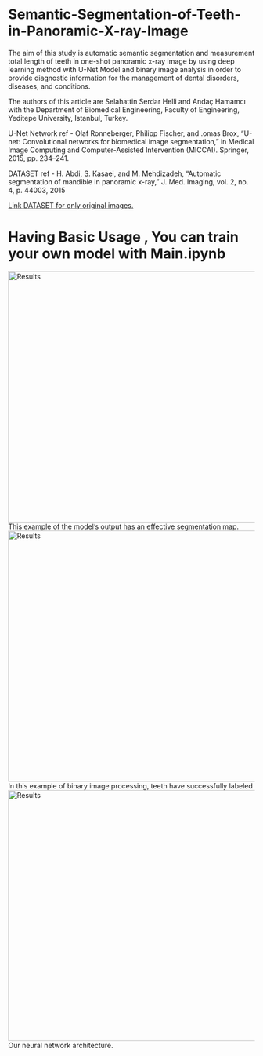# Semantic-Segmentation-of-Teeth-in-Panoramic-X-ray-Image
The aim of this study is automatic semantic segmentation and measurement total length of teeth in one-shot panoramic x-ray image by using deep learning method with U-Net Model and binary image analysis in order to provide diagnostic information for the management of dental disorders, diseases, and conditions.

The authors of this article are Selahattin Serdar Helli and Andaç Hamamcı  with the Department of Biomedical Engineering, Faculty of Engineering, Yeditepe University, Istanbul, Turkey.

U-Net Network ref - 	Olaf Ronneberger, Philipp Fischer, and .omas Brox, “U-net: Convolutional networks for biomedical image segmentation,” in Medical Image Computing and Computer-Assisted Intervention (MICCAI). Springer, 2015, pp. 234–241.

DATASET ref - 	H. Abdi, S. Kasaei, and M. Mehdizadeh, “Automatic segmentation of mandible in panoramic x-ray,” J. Med. Imaging, vol. 2, no. 4, p. 44003, 2015

[Link DATASET for only original images.](https://data.mendeley.com/datasets/hxt48yk462/1)

# Having Basic Usage , You can train your own model with Main.ipynb



<img src="https://github.com/SerdarHelli/Semantic-Segmentation-of-Teeth-in-Panoramic-X-ray-Image/blob/master/Viewing_Estimations/Figures/example.png" alt="Results" width="1024" height="512">
This example of the model’s output has an effective segmentation map.
<img src="https://github.com/SerdarHelli/Semantic-Segmentation-of-Teeth-in-Panoramic-X-ray-Image/blob/master/Viewing_Estimations/Figures/exampleofcca.png" alt="Results" width="1024" height="512">
In this example of binary image processing, teeth have successfully labeled
<img src="https://github.com/SerdarHelli/Semantic-Segmentation-of-Teeth-in-Panoramic-X-ray-Image/blob/master/Viewing_Estimations/Figures/Architecture.png" alt="Results" width="1024" height="512">
Our neural network architecture.
